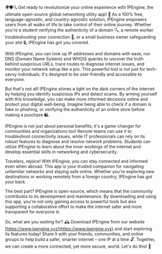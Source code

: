 🌍🛡️🔍 Get ready to revolutionize your online experience with IPEngine, the ultimate open-source global networking utility app! 🚀 As a 100% free, language-agnostic, and country-agnostic solution, IPEngine empowers users from all walks of life to take control of their online journey. Whether you're a student verifying the authenticity of a domain 🔍, a remote worker troubleshooting your connection 📡, or a small business owner safeguarding your site 🔒, IPEngine has got you covered.

With IPEngine, you can look up IP addresses and domains with ease, run DNS (Domain Name System) and WHOIS queries to uncover the truth behind suspicious URLs, trace routes to diagnose internet issues, and monitor your network setup like a pro. This powerful tool is not just for tech-savvy individuals; it's designed to be user-friendly and accessible to everyone.

But that's not all! IPEngine shines a light on the dark corners of the internet by helping you identify suspicious IPs and detect scams. By arming yourself with this knowledge, you can make more informed decisions online and protect your digital well-being. Imagine being able to check if a domain is fake or phishing, or verifying the authenticity of an online store before making a purchase 🛍️.

IPEngine is not just about personal benefits; it's a game-changer for communities and organizations too! Remote teams can use it to troubleshoot connectivity issues, while IT professionals can rely on its robust features to diagnose and resolve network problems. Students can utilize IPEngine to learn about the inner workings of the internet and develop essential skills in networking and cybersecurity.

Travelers, rejoice! With IPEngine, you can stay connected and informed even when abroad. This app is your trusted companion for navigating unfamiliar networks and staying safe online. Whether you're exploring new destinations or working remotely from a foreign country, IPEngine has got your back.

The best part? IPEngine is open-source, which means that the community contributes to its development and maintenance. By downloading and using this app, you're not only gaining access to powerful tools but also supporting a collaborative effort to make the internet safer and more transparent for everyone 🌐.

So, what are you waiting for? 🕰️ Download IPEngine from our website [https://www.ipengine.xyz](https://www.ipengine.xyz) and start exploring its features today! Share it with your friends, communities, and online groups to help build a safer, smarter internet – one IP at a time 🔓. Together, we can create a more connected, yet more secure, world. Let's do this! 💪